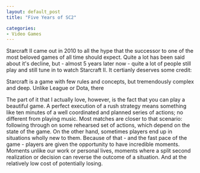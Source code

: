 ```yaml
---
layout: default_post
title: "Five Years of SC2"

categories:
- Video Games
---
```


Starcraft II came out in 2010 to all the hype that the successor to one of the most beloved games of all time should expect. Quite a lot has been said about it's decline, but - almost 5 years later now - quite a lot of people still play and still tune in to watch Starcraft II. It certianly deserves some credit:

Starcraft is a game with few rules and concepts, but tremendously complex and deep. Unlike League or Dota, there

The part of it that I actually love, however, is the fact that you can play a beautiful game. A perfect execution of a rush strategy means something like ten minutes of a well coordinated and planned series of actions; no different from playing music. Most matches are closer to that scenario: following through on some rehearsed set of actions, which depend on the state of the game. On the other hand, sometimes players end up in situations wholly new to them. Because of that - and the fast pace of the game - players are given the opportunity to have incredible moments. Moments unlike our work or personal lives, moments where a split second realization or decision can reverse the outcome of a situation. And at the relatively low cost of potentially losing.